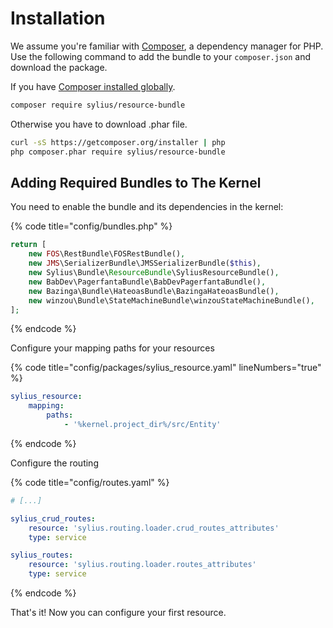# Installation

We assume you're familiar with [Composer](http://packagist.org), a dependency manager for PHP.
Use the following command to add the bundle to your ``composer.json`` and download the package.

If you have [Composer installed globally](http://getcomposer.org/doc/00-intro.md#globally).

```bash
composer require sylius/resource-bundle
```
Otherwise you have to download .phar file.

```bash
curl -sS https://getcomposer.org/installer | php
php composer.phar require sylius/resource-bundle
```
## Adding Required Bundles to The Kernel

You need to enable the bundle and its dependencies in the kernel:

{% code title="config/bundles.php" %}
```php
return [
    new FOS\RestBundle\FOSRestBundle(),
    new JMS\SerializerBundle\JMSSerializerBundle($this),
    new Sylius\Bundle\ResourceBundle\SyliusResourceBundle(),
    new BabDev\PagerfantaBundle\BabDevPagerfantaBundle(),
    new Bazinga\Bundle\HateoasBundle\BazingaHateoasBundle(),
    new winzou\Bundle\StateMachineBundle\winzouStateMachineBundle(),
];
```
{% endcode %}

Configure your mapping paths for your resources

{% code title="config/packages/sylius_resource.yaml" lineNumbers="true" %}
```yaml
sylius_resource:
    mapping:
        paths:
            - '%kernel.project_dir%/src/Entity'
```
{% endcode %}

Configure the routing

{% code title="config/routes.yaml" %}
```yaml
# [...]

sylius_crud_routes:
    resource: 'sylius.routing.loader.crud_routes_attributes'
    type: service

sylius_routes:
    resource: 'sylius.routing.loader.routes_attributes'
    type: service
```
{% endcode %}

That's it! Now you can configure your first resource.

